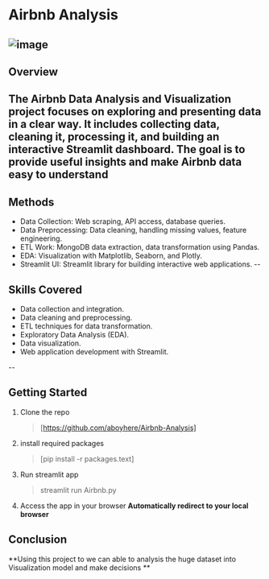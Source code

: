 # Airbnb Analysis

![image](https://github.com/user-attachments/assets/a326f943-8e9f-4a43-ba59-eb55f872c278)
<br/>
--
## Overview
The Airbnb Data Analysis and Visualization project focuses on exploring and presenting data in a clear way. It includes collecting data, cleaning it, processing it, and building an interactive Streamlit dashboard. The goal is to provide useful insights and make Airbnb data easy to understand
--
## Methods
- Data Collection: Web scraping, API access, database queries.
- Data Preprocessing: Data cleaning, handling missing values, feature engineering.
- ETL Work: MongoDB data extraction, data transformation using Pandas.
- EDA: Visualization with Matplotlib, Seaborn, and Plotly.
- Streamlit UI: Streamlit library for building interactive web applications.
--
## Skills Covered
- Data collection and integration.
- Data cleaning and preprocessing.
- ETL techniques for data transformation.
- Exploratory Data Analysis (EDA).
- Data visualization.
- Web application development with Streamlit.
  
--
## **Getting Started**
1. Clone the repo
   >[https://github.com/aboyhere/Airbnb-Analysis]
2. install required packages
   >[pip install -r packages.text]
3. Run streamlit app
   > streamlit run Airbnb.py
4. Access the app in your browser
   **Automatically redirect to your local browser**

## Conclusion

**Using this project to we can able to analysis the huge dataset into Visualization model and make decisions **




